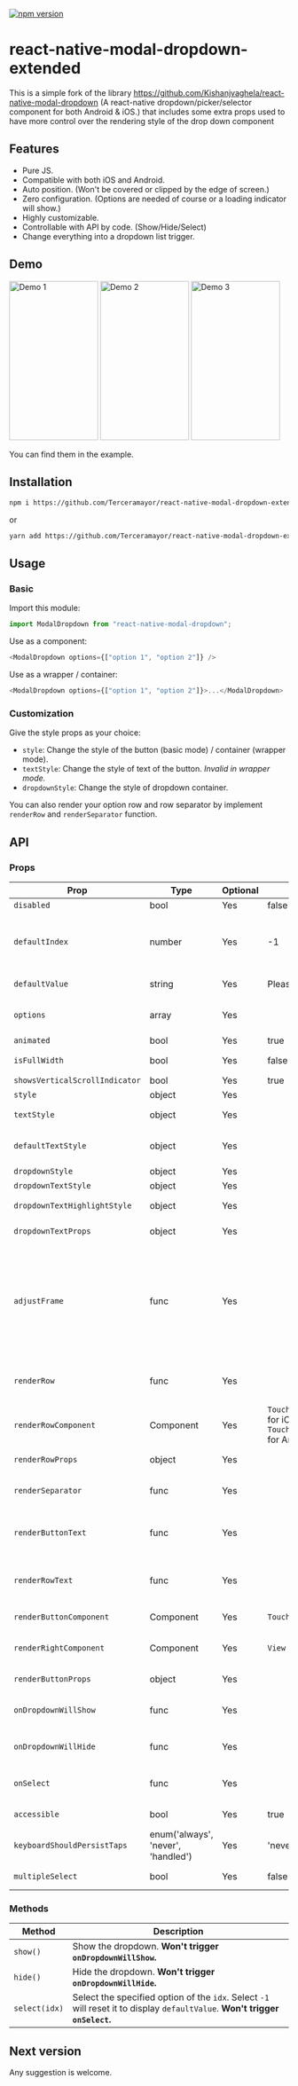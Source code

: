 [![npm version](https://badge.fury.io/js/react-native-modal-dropdown.svg)](https://badge.fury.io/js/react-native-modal-dropdown)

# react-native-modal-dropdown-extended

This is a simple fork of the library https://github.com/Kishanjvaghela/react-native-modal-dropdown (A react-native dropdown/picker/selector component for both Android & iOS.) that includes some extra props used to have more control over the rendering style of the drop down component

## Features

- Pure JS.
- Compatible with both iOS and Android.
- Auto position. (Won't be covered or clipped by the edge of screen.)
- Zero configuration. (Options are needed of course or a loading indicator will show.)
- Highly customizable.
- Controllable with API by code. (Show/Hide/Select)
- Change everything into a dropdown list trigger.

## Demo

<img src="https://github.com/sohobloo/react-native-modal-dropdown/blob/master/docs/demo_1.gif?raw=true" width = "160" height = "287.5" alt="Demo 1"/> <img src="https://github.com/sohobloo/react-native-modal-dropdown/blob/master/docs/demo_2.gif?raw=true" width = "160" height = "287.5" alt="Demo 2"/> <img src="https://github.com/sohobloo/react-native-modal-dropdown/blob/master/docs/demo_3.gif?raw=true" width = "160" height = "287.5" alt="Demo 3"/>

You can find them in the example.

## Installation

```sh
npm i https://github.com/Terceramayor/react-native-modal-dropdown-extended.git -save
```

or

```sh
yarn add https://github.com/Terceramayor/react-native-modal-dropdown-extended.git
```

## Usage

### Basic

Import this module:

```javascript
import ModalDropdown from "react-native-modal-dropdown";
```

Use as a component:

```javascript
<ModalDropdown options={["option 1", "option 2"]} />
```

Use as a wrapper / container:

```javascript
<ModalDropdown options={["option 1", "option 2"]}>...</ModalDropdown>
```

### Customization

Give the style props as your choice:

- `style`: Change the style of the button (basic mode) / container (wrapper mode).
- `textStyle`: Change the style of text of the button. _Invalid in wrapper mode._
- `dropdownStyle`: Change the style of dropdown container.

You can also render your option row and row separator by implement `renderRow` and `renderSeparator` function.

## API

### Props

| Prop                           | Type                               | Optional | Default                                                         | Description                                                                                                                                                                                                                                                                                                                                         |
| ------------------------------ | ---------------------------------- | -------- | --------------------------------------------------------------- | --------------------------------------------------------------------------------------------------------------------------------------------------------------------------------------------------------------------------------------------------------------------------------------------------------------------------------------------------- |
| `disabled`                     | bool                               | Yes      | false                                                           | disable / enable the component.                                                                                                                                                                                                                                                                                                                     |
| `defaultIndex`                 | number                             | Yes      | -1                                                              | Init selected index. `-1`: None is selected. **This only change the highlight of the dropdown row, you have to give a `defaultValue` to change the init text.**                                                                                                                                                                                     |
| `defaultValue`                 | string                             | Yes      | Please select...                                                | Init text of the button. **Invalid in wrapper mode.**                                                                                                                                                                                                                                                                                               |
| `options`                      | array                              | Yes      |                                                                 | Options. **The dropdown will show a loading indicator if `options` is `null`/`undefined`.**                                                                                                                                                                                                                                                         |
| `animated`                     | bool                               | Yes      | true                                                            | Disable / enable fade animation.                                                                                                                                                                                                                                                                                                                    |
| `isFullWidth`                  | bool                               | Yes      | false                                                           | Disable / enable is dropdown render as full width.                                                                                                                                                                                                                                                                                                  |
| `showsVerticalScrollIndicator` | bool                               | Yes      | true                                                            | Show / hide vertical scroll indicator.                                                                                                                                                                                                                                                                                                              |
| `style`                        | object                             | Yes      |                                                                 | Style of the button.                                                                                                                                                                                                                                                                                                                                |
| `textStyle`                    | object                             | Yes      |                                                                 | Style of the button text. **Invalid in wrapper mode.**                                                                                                                                                                                                                                                                                              |
| `defaultTextStyle`             | object                             | Yes      |                                                                 | Overried Style of the button text for default value. **Invalid in wrapper mode.**                                                                                                                                                                                                                                                                   |
| `dropdownStyle`                | object                             | Yes      |                                                                 | Style of the dropdown list.                                                                                                                                                                                                                                                                                                                         |
| `dropdownTextStyle`            | object                             | Yes      |                                                                 | Style of the dropdown option text.                                                                                                                                                                                                                                                                                                                  |
| `dropdownTextHighlightStyle`   | object                             | Yes      |                                                                 | Style of the dropdown selected option text.                                                                                                                                                                                                                                                                                                         |
| `dropdownTextProps`            | object                             | Yes      |                                                                 | Add custom props to the dropdown option text                                                                                                                                                                                                                                                                                                        |
| `adjustFrame`                  | func                               | Yes      |                                                                 | This is a callback after the frame of the dropdown have been calculated and before showing. You will receive a style object as argument with some of the props like `width` `height` `top` `left` and `right`. Change them to appropriate values that accord with your requirement and **make the new style as the return value of this function**. |
| `renderRow`                    | func                               | Yes      |                                                                 | Customize render option rows: `function(option,index,isSelected)` **Will render a default row if `null`/`undefined`.**                                                                                                                                                                                                                              |
| `renderRowComponent`           | Component                          | Yes      | `TouchableOpacity` for iOS and `TouchableHighlight` for Android | Customize the touchable component of the rows                                                                                                                                                                                                                                                                                                       |
| `renderRowProps`               | object                             | Yes      |                                                                 | Add custom props to the touchable component of the rows                                                                                                                                                                                                                                                                                             |
| `renderSeparator`              | func                               | Yes      |                                                                 | Customize render dropdown list separators. **Will render a default thin gray line if `null`/`undefined`.**                                                                                                                                                                                                                                          |
| `renderButtonText`             | func                               | Yes      |                                                                 | Use this to extract and return text from option object. This text will show on button after option selected. **Invalid in wrapper mode.**                                                                                                                                                                                                           |
| `renderRowText`                | func                               | Yes      |                                                                 | Use this to extract and return text from option object. This text will show on row **Invalid in wrapper mode.**                                                                                                                                                                                                                                     |
| `renderButtonComponent`        | Component                          | Yes      | `TouchableOpacity`                                              | Customize the touchable component of the button                                                                                                                                                                                                                                                                                                     |
| `renderRightComponent`         | Component                          | Yes      | `View`                                                          | Custom component/Image to display on right side as dropdown icon                                                                                                                                                                                                                                                                                    |
| `renderButtonProps`            | object                             | Yes      |                                                                 | Add custom props to the touchable component of the button                                                                                                                                                                                                                                                                                           |
| `onDropdownWillShow`           | func                               | Yes      |                                                                 | Trigger when dropdown will show by touching the button. **Return `false` can cancel the event.**                                                                                                                                                                                                                                                    |
| `onDropdownWillHide`           | func                               | Yes      |                                                                 | Trigger when dropdown will hide by touching the button. **Return `false` can cancel the event.**                                                                                                                                                                                                                                                    |
| `onSelect`                     | func                               | Yes      |                                                                 | Trigger when option row touched with selected `index` and `value`. **Return `false` can cancel the event.**                                                                                                                                                                                                                                         |
| `accessible`                   | bool                               | Yes      | true                                                            | Set accessibility of dropdown modal and dropdown rows                                                                                                                                                                                                                                                                                               |
| `keyboardShouldPersistTaps`    | enum('always', 'never', 'handled') | Yes      | 'never'                                                         | See react-native `ScrollView` props                                                                                                                                                                                                                                                                                                                 |
| `multipleSelect`               | bool                               | Yes      | false                                                           | Remove event closing modal when calling onSelect.                                                                                                                                                                                                                                                                                                   |

### Methods

| Method        | Description                                                                                                                  |
| ------------- | ---------------------------------------------------------------------------------------------------------------------------- |
| `show()`      | Show the dropdown. **Won't trigger `onDropdownWillShow`.**                                                                   |
| `hide()`      | Hide the dropdown. **Won't trigger `onDropdownWillHide`.**                                                                   |
| `select(idx)` | Select the specified option of the `idx`. Select `-1` will reset it to display `defaultValue`. **Won't trigger `onSelect`.** |

## Next version

Any suggestion is welcome.
